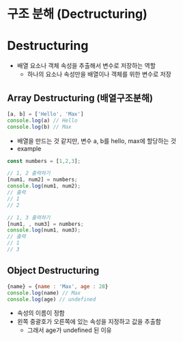 # 구조 분해 (Dectructuring)
# Destructuring

- 배열 요소나 객체 속성을 추출해서 변수로 저장하는 역할
    - 하나의 요소나 속성만을 배열이나 객체를 위한 변수로 저장

## Array Destructuring (배열구조분해)

```jsx
[a, b] = ['Hello', 'Max']
console.log(a) // Hello
console.log(b) // Max
```

- 배열을 만드는 것 같지만, 변수 a, b를 hello, max에 할당하는 것
- example

```jsx
const numbers = [1,2,3];

// 1, 2 출력하기
[num1, num2] = numbers;
console.log(num1, num2);
// 출력
// 1
// 2

// 1, 3 출력하기
[num1, , num3] = numbers;
console.log(num1, num3);
// 출력
// 1
// 3
```

## Object Destructuring

```jsx
{name} = {name : 'Max', age : 28}
console.log(name) // Max
console.log(age) // undefined
```

- 속성의 이름이 정함
- 왼쪽 중괄호가 오른쪽에 있는 속성을 지정하고 값을 추출함
    - 그래서 age가 undefined 된 이유